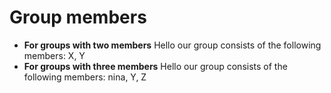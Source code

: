 # Group members

* **For groups with two members** Hello our group consists of the following members: X, Y
* **For groups with three members** Hello our group consists of the following members: nina, Y, Z
